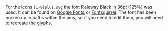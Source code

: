 For the icons `[1-9]plus.svg` the font Raleway Black in 36pt (125%) was used.
It can be found on [Google Fonts](www.google.com/fonts/specimen/Raleway) or [Fontsquirrel](www.fontsquirrel.com/fonts/raleway).
The font has been broken up in paths within the pins, so if you need to edit them, you will need to recreate the glyphs.
